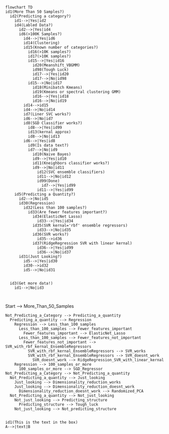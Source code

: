 ```mermaid
flowchart TD
id1(More Than 50 Samples?)
  id2(Predicting a category?)
    id1-->|Yes|id2
    id4(Labled Data?)
      id2-->|Yes|id4
      id6(>100K Samples?)
        id4-->|Yes|id6
        id14(Clustering)
        id15(Known number of categories?)
          id16(>10K samples?)
          id17(>10K samples?)
          id15-->|Yes|id16
            id20(Meanshift_VBGMM)
            id98(Tough Luck)
            id17-->|Yes|id20
            id17-->|No|id98
          id15-->|No|id17
            id18(Minibatch Kmeans)
            id19(Kmeans or spectral clustering GMM)
            id16-->|Yes|id18
            id16-->|No|id19
        id14-->id15
        id4-->|No|id14
        id7(Liner SVC works?)
        id6-->|No|id7
        id8(SGD Classifier works?)
          id8-->|Yes|id99
          id13(kernal approx)
          id8-->|No|id13
        id6-->|Yes|id8
          id9(Is data text?)
          id7-->|No|id9
            id10(Naive Bayes)
            id9-->|Yes|id10
            id11(Kneighbors classifier works?)
            id9-->|No|id11
              id12(SVC ensemble classifiers)
              id11-->|No|id12
              id99(Done)
                id7-->|Yes|id99
              id11-->|Yes|id99
    id5(Predicting a Quantity?)
      id2-->|No|id5
      id30(Regression)
        id32(Less than 100 samples?)
          id33(Are fewer features important?)
            id34(ElasticNet Lasso)
              id33-->|Yes|id34
            id35(SVR kernal='rbf' ensemble regressors)
              id33-->|No|id35
            id36(SVR works?)
              id35-->id36
            id37(RidgeRegression SVR with linear kernal)
              id36-->|Yes|id99
              id36-->|No|id37
      id31(Just Looking?)
        id5-->|Yes|id30
        id30-->id32
        id5-->|No|id31


  id3(Get more data!)
    id1-->|No|id3
  
  
```

Start --> More_Than_50_Samples

    Not_Predicting_a_Category --> Predicting_a_quantity
      Predicting_a_quantity --> Regression
        Regression --> Less_than_100_samples
          Less_than_100_samples --> Fewer_features_important
            Fewer_features_important --> ElasticNet_Lasso
          Less_than_100_samples --> Fewer_features_not_important
            Fewer_features_not_important --> SVR_with_rbf_kernal_EnsembleRegressors
              SVR_with_rbf_kernal_EnsembleRegressors --> SVR_works
              SVR_with_rbf_kernal_EnsembleRegressors --> SVR_doesnt_work
                SVR_doesnt_work --> RidgeRegression_SVR_with_linear_kernal
        Regression --> 100_samples_or_more
          100_samples_or_more --> SGD_Regressor
    Not_Predicting_a_Category --> Not_Predicting_a_quantity
      Not_Predicting_a_quantity --> Just_looking
        Just_looking --> Dimensionality_reduction_works
        Just_looking --> Dimensionality_reduction_doesnt_work
          Dimensionality_reduction_doesnt_work --> Randomized_PCA
      Not_Predicting_a_quantity --> Not_just_looking
        Not_just_looking --> Predicting_structure
          Predicting_structure --> Tough_luck
        Not_just_looking --> Not_predicting_structure

```

id1(This is the text in the box)
A-->|text|B
